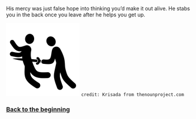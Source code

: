 His mercy was just false hope into thinking you’d make it out alive. He stabs you in the back once you leave after he helps you get up. 

![backstabbed](../images/lit/backstabbed.jpg)
`credit: Krisada from thenounproject.com`

### [Back to the beginning](../beginning.md)